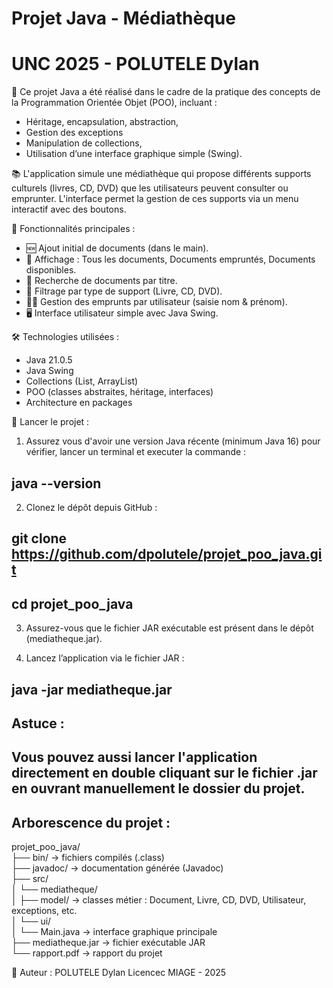 # Projet Java - Médiathèque  
# UNC 2025 - POLUTELE Dylan

🎯 Ce projet Java a été réalisé dans le cadre de la pratique des concepts de la Programmation Orientée Objet (POO), incluant :
- Héritage, encapsulation, abstraction,
- Gestion des exceptions 
- Manipulation de collections,
- Utilisation d’une interface graphique simple (Swing).

📚 L'application simule une médiathèque qui propose différents supports culturels (livres, CD, DVD) que les utilisateurs peuvent consulter ou emprunter. L'interface permet la gestion de ces supports via un menu interactif avec des boutons.

🔧 Fonctionnalités principales :
- 🆕 Ajout initial de documents (dans le main).
- 📃 Affichage : Tous les documents, Documents empruntés, Documents disponibles.
- 🔎 Recherche de documents par titre.
- 🧩 Filtrage par type de support (Livre, CD, DVD).
- 🙋‍♂️ Gestion des emprunts par utilisateur (saisie nom & prénom).
- 🖥 Interface utilisateur simple avec Java Swing.

🛠 Technologies utilisées :
- Java 21.0.5
- Java Swing
- Collections (List, ArrayList)
- POO (classes abstraites, héritage, interfaces)
- Architecture en packages

🚀 Lancer le projet :

1. Assurez vous d'avoir une version Java récente (minimum Java 16) pour vérifier, lancer un terminal et executer la commande :

## java --version

2. Clonez le dépôt depuis GitHub :


## git clone https://github.com/dpolutele/projet_poo_java.git

## cd projet_poo_java

3. Assurez-vous que le fichier JAR exécutable est présent dans le dépôt (mediatheque.jar).

4. Lancez l’application via le fichier JAR :

## java -jar mediatheque.jar

## Astuce :

## Vous pouvez aussi lancer l'application directement en double cliquant sur le fichier .jar en ouvrant manuellement le dossier du projet.

## Arborescence du projet : 

projet_poo_java/  
├── bin/                           → fichiers compilés (.class)  
├── javadoc/                       → documentation générée (Javadoc)  
├── src/  
│   └── mediatheque/  
│       ├── model/                → classes métier : Document, Livre, CD, DVD, Utilisateur, exceptions, etc.  
│       └── ui/  
│           └── Main.java         → interface graphique principale  
├── mediatheque.jar           → fichier exécutable JAR  
└── rapport.pdf                   → rapport du projet



👤 Auteur :
POLUTELE Dylan
Licencec MIAGE - 2025 
